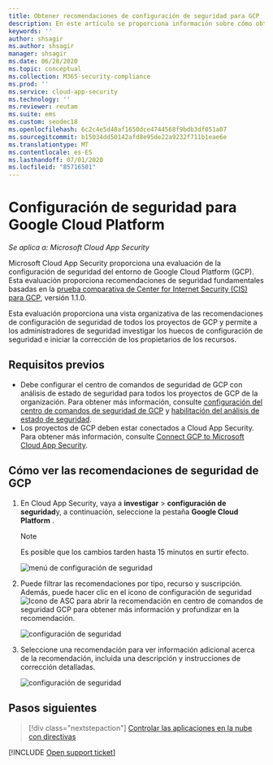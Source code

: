 ```yaml
---
title: Obtener recomendaciones de configuración de seguridad para GCP
description: En este artículo se proporciona información sobre cómo obtener recomendaciones de configuración de seguridad en Cloud App Security mediante la integración de con Google Cloud Platform.
keywords: ''
author: shsagir
ms.author: shsagir
manager: shsagir
ms.date: 06/28/2020
ms.topic: conceptual
ms.collection: M365-security-compliance
ms.prod: ''
ms.service: cloud-app-security
ms.technology: ''
ms.reviewer: reutam
ms.suite: ems
ms.custom: seodec18
ms.openlocfilehash: 6c2c4e5d48af1650dce4744568f9bdb3df051a07
ms.sourcegitcommit: b15034dd50142afd8e95de22a9232f711b1eae6e
ms.translationtype: MT
ms.contentlocale: es-ES
ms.lasthandoff: 07/01/2020
ms.locfileid: "85716501"
---
```

# <a name="security-configuration-for-google-cloud-platform"></a>Configuración de seguridad para Google Cloud Platform

*Se aplica a: Microsoft Cloud App Security*

Microsoft Cloud App Security proporciona una evaluación de la configuración de seguridad del entorno de Google Cloud Platform (GCP). Esta evaluación proporciona recomendaciones de seguridad fundamentales basadas en la [prueba comparativa de Center for Internet Security (CIS) para GCP](https://www.cisecurity.org/benchmark/google_cloud_computing_platform/), versión 1.1.0.

Esta evaluación proporciona una vista organizativa de las recomendaciones de configuración de seguridad de todos los proyectos de GCP y permite a los administradores de seguridad investigar los huecos de configuración de seguridad e iniciar la corrección de los propietarios de los recursos.

## <a name="prerequisites"></a>Requisitos previos

- Debe configurar el centro de comandos de seguridad de GCP con análisis de estado de seguridad para todos los proyectos de GCP de la organización. Para obtener más información, consulte [configuración del centro de comandos de seguridad de GCP](https://cloud.google.com/security-command-center/docs/quickstart-scc-setup) y [habilitación del análisis de estado de seguridad](https://cloud.google.com/security-command-center/docs/how-to-use-security-health-analytics).
- Los proyectos de GCP deben estar conectados a Cloud App Security. Para obtener más información, consulte [Connect GCP to Microsoft Cloud App Security](connect-google-gcp-to-microsoft-cloud-app-security.md).

## <a name="how-to-view-gcp-security-recommendations"></a>Cómo ver las recomendaciones de seguridad de GCP

1. En Cloud App Security, vaya a **investigar**  >  **configuración de seguridad**y, a continuación, seleccione la pestaña **Google Cloud Platform** .

    > [!NOTE]
    > Es posible que los cambios tarden hasta 15 minutos en surtir efecto.

    ![menú de configuración de seguridad](media/security-configuration-menu.png)

1. Puede filtrar las recomendaciones por tipo, recurso y suscripción. Además, puede hacer clic en el icono de configuración de seguridad ![Icono de ASC](media/asc-icon.png) para abrir la recomendación en centro de comandos de seguridad GCP para obtener más información y profundizar en la recomendación.

    ![configuración de seguridad](media/security-configuration-gcp.png)

1. Seleccione una recomendación para ver información adicional acerca de la recomendación, incluida una descripción y instrucciones de corrección detalladas.

    ![configuración de seguridad](media/security-configuration-gcp-details.png)

## <a name="next-steps"></a>Pasos siguientes

> [!div class="nextstepaction"]
> [Controlar las aplicaciones en la nube con directivas](control-cloud-apps-with-policies.md)

[!INCLUDE [Open support ticket](includes/support.md)]
